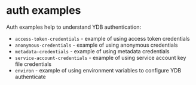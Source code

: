 # auth examples

Auth examples help to understand YDB authentication:
* `access-token-credentials` - example of using access token credentials
* `anonymous-credentials` - example of using anonymous credentials
* `metadata-credentials` - example of using metadata credentials
* `service-account-credentials` - example of using service account key file credentials
* `environ` - example of using environment variables to configure YDB authenticate

